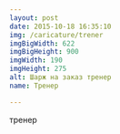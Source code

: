 ```yaml
---
layout: post
date: 2015-10-18 16:35:10
img: /caricature/trener
imgBigWidth: 622
imgBigHeight: 900
imgWidth: 190
imgHeight: 275
alt: Шарж на заказ тренер
name: Тренер

---
```


тренер


